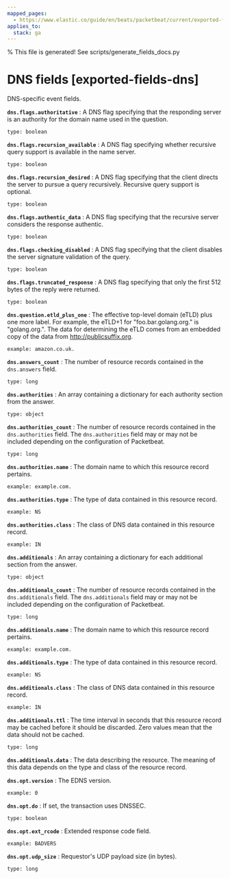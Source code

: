 ```yaml
---
mapped_pages:
  - https://www.elastic.co/guide/en/beats/packetbeat/current/exported-fields-dns.html
applies_to:
  stack: ga
---
```


% This file is generated! See scripts/generate_fields_docs.py

# DNS fields [exported-fields-dns]

DNS-specific event fields.

**`dns.flags.authoritative`**
:   A DNS flag specifying that the responding server is an authority for the domain name used in the question.

    type: boolean


**`dns.flags.recursion_available`**
:   A DNS flag specifying whether recursive query support is available in the name server.

    type: boolean


**`dns.flags.recursion_desired`**
:   A DNS flag specifying that the client directs the server to pursue a query recursively. Recursive query support is optional.

    type: boolean


**`dns.flags.authentic_data`**
:   A DNS flag specifying that the recursive server considers the response authentic.

    type: boolean


**`dns.flags.checking_disabled`**
:   A DNS flag specifying that the client disables the server signature validation of the query.

    type: boolean


**`dns.flags.truncated_response`**
:   A DNS flag specifying that only the first 512 bytes of the reply were returned.

    type: boolean


**`dns.question.etld_plus_one`**
:   The effective top-level domain (eTLD) plus one more label. For example, the eTLD+1 for "foo.bar.golang.org." is "golang.org.". The data for determining the eTLD comes from an embedded copy of the data from http://publicsuffix.org.

    example: amazon.co.uk.


**`dns.answers_count`**
:   The number of resource records contained in the `dns.answers` field.

    type: long


**`dns.authorities`**
:   An array containing a dictionary for each authority section from the answer.

    type: object


**`dns.authorities_count`**
:   The number of resource records contained in the `dns.authorities` field. The `dns.authorities` field may or may not be included depending on the configuration of Packetbeat.

    type: long


**`dns.authorities.name`**
:   The domain name to which this resource record pertains.

    example: example.com.


**`dns.authorities.type`**
:   The type of data contained in this resource record.

    example: NS


**`dns.authorities.class`**
:   The class of DNS data contained in this resource record.

    example: IN


**`dns.additionals`**
:   An array containing a dictionary for each additional section from the answer.

    type: object


**`dns.additionals_count`**
:   The number of resource records contained in the `dns.additionals` field. The `dns.additionals` field may or may not be included depending on the configuration of Packetbeat.

    type: long


**`dns.additionals.name`**
:   The domain name to which this resource record pertains.

    example: example.com.


**`dns.additionals.type`**
:   The type of data contained in this resource record.

    example: NS


**`dns.additionals.class`**
:   The class of DNS data contained in this resource record.

    example: IN


**`dns.additionals.ttl`**
:   The time interval in seconds that this resource record may be cached before it should be discarded. Zero values mean that the data should not be cached.

    type: long


**`dns.additionals.data`**
:   The data describing the resource. The meaning of this data depends on the type and class of the resource record.


**`dns.opt.version`**
:   The EDNS version.

    example: 0


**`dns.opt.do`**
:   If set, the transaction uses DNSSEC.

    type: boolean


**`dns.opt.ext_rcode`**
:   Extended response code field.

    example: BADVERS


**`dns.opt.udp_size`**
:   Requestor's UDP payload size (in bytes).

    type: long


